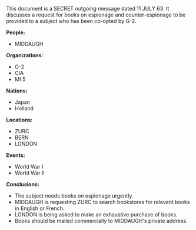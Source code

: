 This document is a SECRET outgoing message dated 11 JULY 63. It discusses a request for books on espionage and counter-espionage to be provided to a subject who has been co-opted by G-2.

**People:**

*   MIDDAUGH

**Organizations:**

*   G-2
*   CIA
*   MI 5

**Nations:**

*   Japan
*   Holland

**Locations:**

*   ZURC
*   BERN
*   LONDON

**Events:**

*   World War I
*   World War II

**Conclusions:**

*   The subject needs books on espionage urgently.
*   MIDDAUGH is requesting ZURC to search bookstores for relevant books in English or French.
*   LONDON is being asked to make an exhaustive purchase of books.
*   Books should be mailed commercially to MIDDAUGH's private address.
